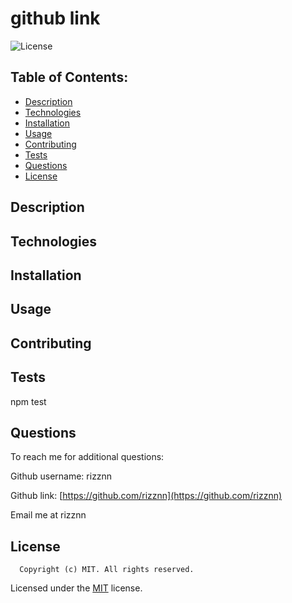 # github link
  ![License](https://img.shields.io/badge/license-MIT-blue.svg)
  
  ## Table of Contents:
  - [Description](#description)
  - [Technologies](#technologies)
  - [Installation](#installation)
  - [Usage](#usage)
  - [Contributing](#contributing)
  - [Tests](#tests)
  - [Questions](#questions)
  - [License](#license)

  ## Description
  

  ## Technologies
  

  ## Installation
  
  

  ## Usage
  

  ## Contributing
  

  ## Tests
  npm test

  ## Questions
  To reach me for additional questions:

  Github username: rizznn 

  Github link: [https://github.com/rizznn](https://github.com/rizznn) 

  Email me at rizznn

  ## License
  
      Copyright (c) MIT. All rights reserved. 


  Licensed under the [MIT](https://opensource.org/licenses/MIT) license.

